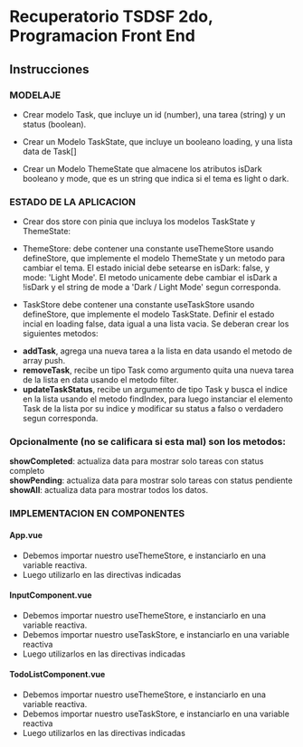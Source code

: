 # Recuperatorio TSDSF 2do, Programacion Front End 

## Instrucciones

### MODELAJE
- Crear modelo Task, que incluye un id (number), una tarea (string) y un status (boolean).

- Crear un Modelo TaskState, que incluye un booleano loading, y una lista data de Task[]

- Crear un Modelo ThemeState que almacene los atributos isDark booleano y mode, que es un string que indica si el  tema es light o dark.

### ESTADO DE LA APLICACION
- Crear dos store con pinia que incluya los modelos TaskState y ThemeState:

* ThemeStore: debe contener una constante useThemeStore usando defineStore, que implemente el modelo ThemeState y un metodo para cambiar el tema. El estado inicial debe setearse en isDark: false, y  mode: 'Light Mode'. El metodo unicamente debe cambiar el isDark a !isDark y el string de mode a 'Dark / Light Mode' segun corresponda.

* TaskStore debe contener una constante useTaskStore usando defineStore, que implemente el modelo TaskState. Definir el estado incial en loading false, data igual a una lista vacia. Se deberan crear los siguientes metodos:
- **addTask**, agrega una nueva tarea a la lista en data usando el metodo de array push.
- **removeTask**, recibe un tipo Task como argumento quita una nueva tarea de la lista en data usando el metodo filter.
- **updateTaskStatus**, recibe un argumento de tipo Task y busca el indice en la lista usando el metodo findIndex, para luego instanciar el elemento Task de la lista por su indice y modificar su status a falso o verdadero segun corresponda.

### Opcionalmente (no se calificara si esta mal) son los metodos: <br>
**showCompleted**: actualiza data para mostrar solo tareas con status completo <br>
**showPending**: actualiza data para mostrar solo tareas con status pendiente <br>
**showAll**: actualiza data para mostrar todos los datos.


### IMPLEMENTACION EN COMPONENTES

#### App.vue
- Debemos importar nuestro useThemeStore, e instanciarlo en una variable reactiva.
- Luego utilizarlo en las directivas indicadas

#### InputComponent.vue
- Debemos importar nuestro useThemeStore, e instanciarlo en una variable reactiva.
- Debemos importar nuestro useTaskStore, e instanciarlo en una variable reactiva
- Luego utilizarlos en las directivas indicadas

#### TodoListComponent.vue
- Debemos importar nuestro useThemeStore, e instanciarlo en una variable reactiva.
- Debemos importar nuestro useTaskStore, e instanciarlo en una variable reactiva
- Luego utilizarlos en las directivas indicadas




